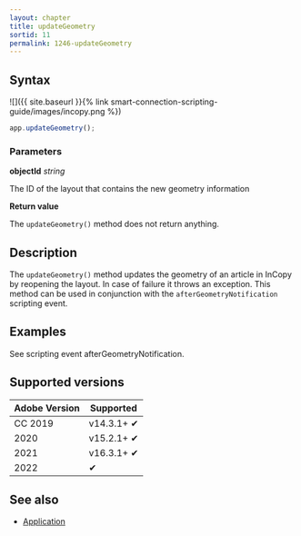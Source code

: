 ```yaml
---
layout: chapter
title: updateGeometry
sortid: 11
permalink: 1246-updateGeometry
---
```

## Syntax

![]({{ site.baseurl }}{% link smart-connection-scripting-guide/images/incopy.png %})
```javascript
app.updateGeometry();
```

### Parameters

**objectId** *string*

The ID of the layout that contains the new geometry information

**Return value**

The `updateGeometry()` method does not return anything.

## Description

The `updateGeometry()` method updates the geometry of an article in InCopy by reopening the layout. In case of failure it throws an exception. This method can be used in conjunction with the `afterGeometryNotification` scripting event.

## Examples

See scripting event afterGeometryNotification.

## Supported versions

| Adobe Version | Supported |
|---------------|---------|
| CC 2019       | v14.3.1+ ✔       |
| 2020          |  v15.2.1+ ✔      |
| 2021          |  v16.3.1+ ✔       |
| 2022          | ✔         |

## See also

* [Application](./index.md)
